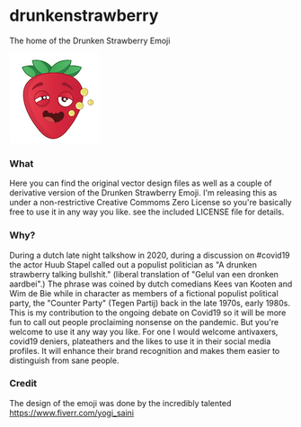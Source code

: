# drunkenstrawberry
The home of the Drunken Strawberry Emoji

![Drunken Strawberry Emoji](https://github.com/SqyD/drunkenstrawberry/raw/main/drunkenstrawberry_small.jpg)

### What
Here you can find the original vector design files as well as a couple of derivative version of the Drunken Strawberry Emoji. I'm releasing this as under a non-restrictive Creative Commoms Zero License so you're basically free to use it in any way you like. see the included LICENSE file for details.

### Why?
During a dutch late night talkshow in 2020, during a discussion on #covid19 the actor Huub Stapel called out a populist politician as "A drunken strawberry talking bullshit." (liberal translation of "Gelul van een dronken aardbei".) The phrase was coined by dutch comedians Kees van Kooten and Wim de Bie while in character as members of a fictional populist political party, the "Counter Party" (Tegen Partij) back in the late 1970s, early 1980s. This is my contribution to the ongoing debate on Covid19 so it will be more fun to call out people proclaiming nonsense on the pandemic. But you're welcome to use it any way you like. For one I would welcome antivaxers, covid19 deniers, plateathers and the likes to use it in their social media profiles. It will enhance their brand recognition and makes them easier to distinguish from sane people.

### Credit
The design of the emoji was done by the incredibly talented https://www.fiverr.com/yogi_saini

